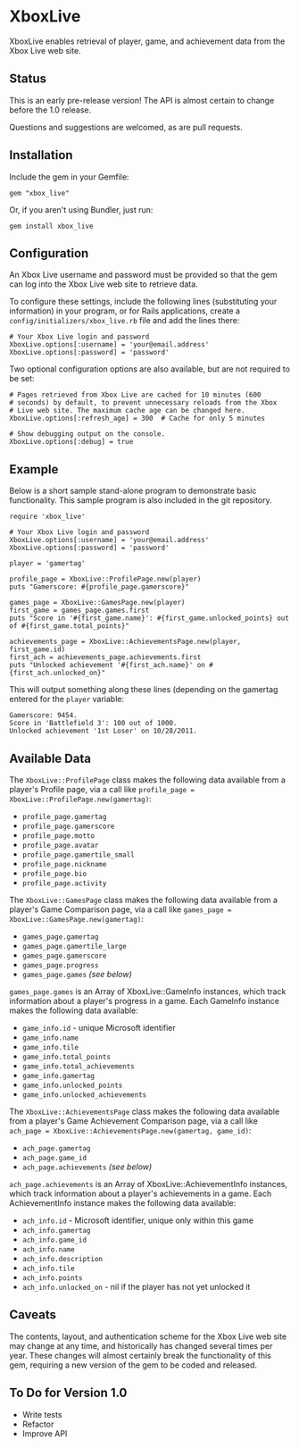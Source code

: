 # XboxLive

XboxLive enables retrieval of player, game, and achievement data from
the Xbox Live web site.

## Status

This is an early pre-release version! The API is almost certain to
change before the 1.0 release.

Questions and suggestions are welcomed, as are pull requests.

## Installation

Include the gem in your Gemfile:

    gem "xbox_live"

Or, if you aren't using Bundler, just run:

    gem install xbox_live

## Configuration

An Xbox Live username and password must be provided so that the gem
can log into the Xbox Live web site to retrieve data.

To configure these settings, include the following lines (substituting
your information) in your program, or for Rails applications, create
a `config/initializers/xbox_live.rb` file and add the lines there:

    # Your Xbox Live login and password
    XboxLive.options[:username] = 'your@email.address'
    XboxLive.options[:password] = 'password'

Two optional configuration options are also available, but are not
required to be set:

    # Pages retrieved from Xbox Live are cached for 10 minutes (600
    # seconds) by default, to prevent unnecessary reloads from the Xbox
    # Live web site. The maximum cache age can be changed here.
    XboxLive.options[:refresh_age] = 300  # Cache for only 5 minutes

    # Show debugging output on the console.
    XboxLive.options[:debug] = true

## Example

Below is a short sample stand-alone program to demonstrate basic
functionality. This sample program is also included in the git
repository.

    require 'xbox_live'

    # Your Xbox Live login and password
    XboxLive.options[:username] = 'your@email.address'
    XboxLive.options[:password] = 'password'

    player = 'gamertag'

    profile_page = XboxLive::ProfilePage.new(player)
    puts "Gamerscore: #{profile_page.gamerscore}"

    games_page = XboxLive::GamesPage.new(player)
    first_game = games_page.games.first
    puts "Score in '#{first_game.name}': #{first_game.unlocked_points} out of #{first_game.total_points}"

    achievements_page = XboxLive::AchievementsPage.new(player, first_game.id)
    first_ach = achievements_page.achievements.first
    puts "Unlocked achievement '#{first_ach.name}' on #{first_ach.unlocked_on}"

This will output something along these lines (depending on the gamertag
entered for the `player` variable:

    Gamerscore: 9454.
    Score in 'Battlefield 3': 100 out of 1000.
    Unlocked achievement '1st Loser' on 10/28/2011.

## Available Data

The `XboxLive::ProfilePage` class makes the following data available
from a player's Profile page, via a call like `profile_page =
XboxLive::ProfilePage.new(gamertag)`:

* `profile_page.gamertag`
* `profile_page.gamerscore`
* `profile_page.motto`
* `profile_page.avatar`
* `profile_page.gamertile_small`
* `profile_page.nickname`
* `profile_page.bio`
* `profile_page.activity`

The `XboxLive::GamesPage` class makes the following data available from
a player's Game Comparison page, via a call like `games_page =
XboxLive::GamesPage.new(gamertag)`:

* `games_page.gamertag`
* `games_page.gamertile_large`
* `games_page.gamerscore`
* `games_page.progress`
* `games_page.games` _(see below)_

`games_page.games` is an Array of XboxLive::GameInfo instances, which track information about a
player's progress in a game. Each GameInfo instance makes the following data available:

* `game_info.id` - unique Microsoft identifier
* `game_info.name`
* `game_info.tile`
* `game_info.total_points`
* `game_info.total_achievements`
* `game_info.gamertag`
* `game_info.unlocked_points`
* `game_info.unlocked_achievements`

The `XboxLive::AchievementsPage` class makes the following data
available from a player's Game Achievement Comparison page, via a call
like `ach_page = XboxLive::AchievementsPage.new(gamertag, game_id)`:

* `ach_page.gamertag`
* `ach_page.game_id`
* `ach_page.achievements` _(see below)_

`ach_page.achievements` is an Array of XboxLive::AchievementInfo
instances, which track information about a player's achievements in a
game. Each AchievementInfo instance makes the following data available:

* `ach_info.id` - Microsoft identifier, unique only within this game
* `ach_info.gamertag`
* `ach_info.game_id`
* `ach_info.name`
* `ach_info.description`
* `ach_info.tile`
* `ach_info.points`
* `ach_info.unlocked_on` - nil if the player has not yet unlocked it

## Caveats

The contents, layout, and authentication scheme for the Xbox Live web
site may change at any time, and historically has changed several times
per year. These changes will almost certainly break the functionality
of this gem, requiring a new version of the gem to be coded and
released.

## To Do for Version 1.0

* Write tests
* Refactor
* Improve API
